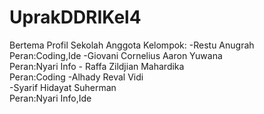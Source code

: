 # UprakDDRIKel4
Bertema Profil Sekolah Anggota Kelompok: 
-Restu Anugrah  
Peran:Coding,Ide 
-Giovani Cornelius Aaron Yuwana  
Peran:Nyari Info -
Raffa Zildjian Mahardika  
Peran:Coding 
-Alhady Reval Vidi  
-Syarif Hidayat Suherman  
Peran:Nyari Info,Ide
